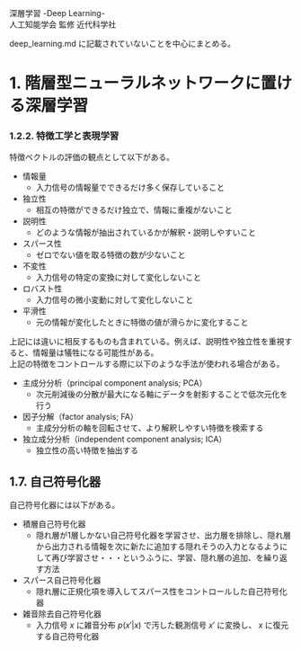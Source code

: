 深層学習 -Deep Learning-  
人工知能学会 監修 近代科学社

deep_learning.md に記載されていないことを中心にまとめる。

# 1. 階層型ニューラルネットワークに置ける深層学習

### 1.2.2. 特徴工学と表現学習

特徴ベクトルの評価の観点として以下がある。

- 情報量
  - 入力信号の情報量でできるだけ多く保存していること
- 独立性
  - 相互の特徴ができるだけ独立で、情報に重複がないこと
- 説明性
  - どのような情報が抽出されているかが解釈・説明しやすいこと
- スパース性
  - ゼロでない値を取る特徴の数が少ないこと
- 不変性
  - 入力信号の特定の変換に対して変化しないこと
- ロバスト性
  - 入力信号の微小変動に対して変化しないこと
- 平滑性
  - 元の情報が変化したときに特徴の値が滑らかに変化すること

上記には違いに相反するものも含まれている。例えば、説明性や独立性を重視すると、情報量は犠牲になる可能性がある。  
上記の特徴をコントロールする際に以下のような手法が使われる場合がある。

- 主成分分析（principal component analysis; PCA）
  - 次元削減後の分散が最大になる軸にデータを射影することで低次元化を行う
- 因子分解（factor analysis; FA）
  - 主成分分析の軸を回転させて、より解釈しやすい特徴を検索する
- 独立成分分析（independent component analysis; ICA）
  - 独立性の高い特徴を抽出する

## 1.7. 自己符号化器

自己符号化器には以下がある。

- 積層自己符号化器
  - 隠れ層が1層しかない自己符号化器を学習させ、出力層を排除し、隠れ層から出力される情報を次に新たに追加する隠れそうの入力となるようにして再び学習させ・・・というふうに、学習、隠れ層の追加、を繰り返す方法
- スパース自己符号化器
  - 隠れ層に正規化項を導入してスパース性をコントロールした自己符号化器
- 雑音除去自己符号化器
  - 入力信号 $x$ に雑音分布 $p(x'|x)$ で汚した観測信号 $x'$ に変換し、 $x$ に復元する自己符号化器
